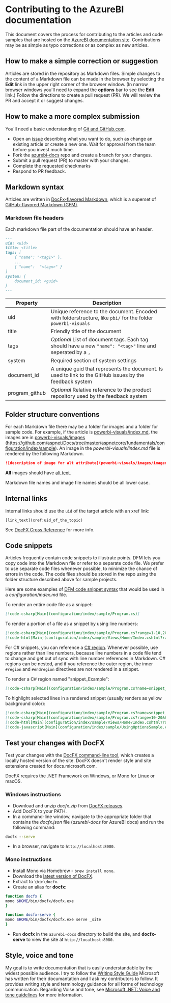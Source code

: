 # Contributing to the AzureBI documentation

This document covers the process for contributing to the articles and code samples that are hosted on the [AzureBI documentation site](https://azurebi-docs.jppp.org). Contributions may be as simple as typo corrections or as complex as new articles.

## How to make a simple correction or suggestion

Articles are stored in the repository as Markdown files. Simple changes to the content of a Markdown file can be made in the browser by selecting the **Edit** link in the upper right corner of the browser window. (In narrow browser windows you'll need to expand the **options** bar to see the **Edit** link.) Follow the directions to create a pull request (PR). We will review the PR and accept it or suggest changes.

## How to make a more complex submission

You'll need a basic understanding of [Git and GitHub.com](https://guides.github.com/activities/hello-world/).

* Open an [issue](https://github.com/liprec/azurebi-docs/issues/new) describing what you want to do, such as change an existing article or create a new one. Wait for approval from the team before you invest much time.
* Fork the [azurebi-docs](https://github.com/liprec/azurebi-docs/) repo and create a branch for your changes.
* Submit a pull request (PR) to master with your changes.
* Complete the requested checkmarks
* Respond to PR feedback.

## Markdown syntax

Articles are written in [DocFx-flavored Markdown](http://dotnet.github.io/docfx/spec/docfx_flavored_markdown.html), which is a superset of [GitHub-flavored Markdown (GFM)](https://guides.github.com/features/mastering-markdown/). 

### Markdown file headers

Each markdown file part of the documentation should have an header.

```markdown
---
uid: <uid>
title: <title>
tags: [
    { "name": "<tag1>" },
    ...
    { "name":  "<tagn>" }
]
system: {
    document_id: <guid>
}
---
```

|Property  |Description  |
|----------|-------------|
|uid       | Unique reference to the document. Encoded with folderstructure, like `pbi/` for the folder `powerbi-visuals`        |
|title     | Friendly title of the document        |
|tags     | *Optional* List of document tags. Each tag should have a new `"name": "<tag>"` line and seperated by a `,` |
| system | Required section of system settings
|  document_id    | A unique guid that represents the document. Is used to link to the GitHub issues by the feedback system |
|  program_github | *Optional* Relative reference to the product repository used by the feedback system |

## Folder structure conventions

For each Markdown file there may be a folder for images and a folder for sample code. For example, if the article is [powerbi-visuals/index.md](https://github.com/liprec/azurebi-docs/blob/master/powerbi-visuals/index.md), the images are in [powerbi-visuals/images](https://github.com/liprec/azurebi-docs/blob/master/powerbi-visuals/images) (https://github.com/aspnet/Docs/tree/master/aspnetcore/fundamentals/configuration/index/sample).
An image in the *powerbi-visuals/index.md* file is rendered by the following Markdown.

```markdown
![description of image for alt attribute](powerbi-visuals/images/imagename.png)
```

**All** images should have [alt text](https://wikipedia.org/wiki/Alt_attribute).

Markdown file names and image file names should be all lower case.

## Internal links

Internal links should use the `uid` of the target article with an xref link:

`[link_text](xref:uid_of_the_topic)`

See [DocFX Cross Reference](http://dotnet.github.io/docfx/spec/docfx_flavored_markdown.html#cross-reference) for more info.

## Code snippets

Articles frequently contain code snippets to illustrate points. DFM lets you copy code into the Markdown file or refer to a separate code file. We prefer to use separate code files whenever possible, to minimize the chance of errors in the code. The code files should be stored in the repo using the folder structure described above for sample projects.

Here are some examples of [DFM code snippet syntax](http://dotnet.github.io/docfx/spec/docfx_flavored_markdown.html#code-snippet) that would be used in a *configuration/index.md* file.

To render an entire code file as a snippet:

```markdown
[!code-csharp[Main](configuration/index/sample/Program.cs)]
```

To render a portion of a file as a snippet by using line numbers:

```markdown
[!code-csharp[Main](configuration/index/sample/Program.cs?range=1-10,20,30,40-50]
[!code-html[Main](configuration/index/sample/Views/Home/Index.cshtml?range=1-10,20,30,40-50]
```

For C# snippets, you can reference a [C# region](https://docs.microsoft.com/dotnet/csharp/language-reference/preprocessor-directives/preprocessor-region?WT.mc_id=DP-MVP-5003419). Whenever possible, use regions rather than line numbers, because line numbers in a code file tend to change and get out of sync with line number references in Markdown. C# regions can be nested, and if you reference the outer region, the inner `#region` and `#endregion` directives are not rendered in a snippet. 

To render a C# region named "snippet_Example":

```markdown
[!code-csharp[Main](configuration/index/sample/Program.cs?name=snippet_Example)]
```

To highlight selected lines in a rendered snippet (usually renders as yellow background color):

```markdown
[!code-csharp[Main](configuration/index/sample/Program.cs?name=snippet_Example&highlight=1-3,10,20-25)]
[!code-csharp[Main](configuration/index/sample/Program.cs?range=10-20&highlight=1-3]
[!code-html[Main](configuration/index/sample/Views/Home/Index.cshtml?range=10-20&highlight=1-3]
[!code-javascript[Main](configuration/index/sample/UsingOptionsSample.csproj?range=10-20&highlight=1-3]
```

## Test your changes with DocFX

Test your changes with the [DocFX command-line tool](https://dotnet.github.io/docfx/tutorial/docfx_getting_started.html?WT.mc_id=DP-MVP-5003419#2-use-docfx-as-a-command-line-tool), which creates a locally hosted version of the site. DocFX doesn't render style and site extensions created for docs.microsoft.com.

DocFX requires the .NET Framework on Windows, or Mono for Linux or macOS. 

### Windows instructions

* Download and unzip *docfx.zip* from [DocFX releases](https://github.com/dotnet/docfx/releases).
* Add DocFX to your PATH.
* In a command-line window, navigate to the appropriate folder that contains the *docfx.json* file (*azurebi-docs* for AzureBI docs) and run the following command:

```cmd
docfx --serve
```

* In a browser, navigate to `http://localhost:8080`.

### Mono instructions

* Install Mono via Homebrew - `brew install mono`.
* Download the [latest version of DocFX](https://github.com/dotnet/docfx/releases).
* Extract to `\bin\docfx`.
* Create an alias for **docfx**:

```bash
function docfx {
mono $HOME/bin/docfx/docfx.exe
}

function docfx-serve {
mono $HOME/bin/docfx/docfx.exe serve _site
}
```

* Run **docfx** in the `azurebi-docs` directory to build the site, and **docfx-serve** to view the site at `http://localhost:8080`.

## Style, voice and tone

My goal is to write documentation that is easily understandable by the widest possible audience. I try to follow the [Writing Style Guide](https://docs.microsoft.com/style-guide/welcome/?WT.mc_id=DP-MVP-5003419) Microsoft has written for their documantation and I ask my contributors to follow. It provides writing style and terminology guidance for all forms of technology communication.
Regarding Voise and tone, see [Microsoft .NET: Voice and tone guidelines](https://github.com/dotnet/docs/blob/master/styleguide/voice-tone.md) for more information.